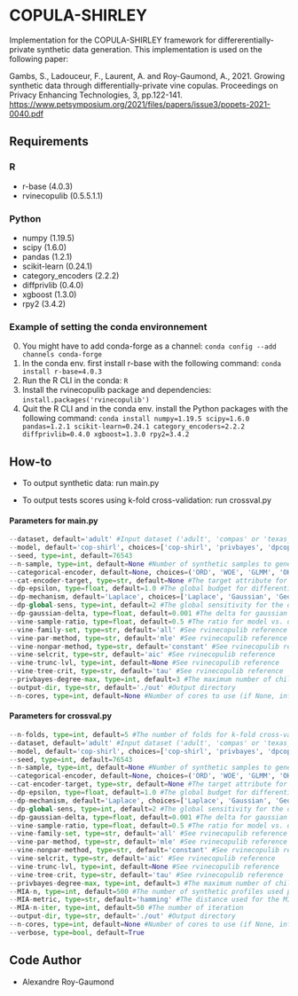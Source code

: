 # COPULA-SHIRLEY
Implementation for the COPULA-SHIRLEY framework for differerentially-private synthetic data generation. This implementation is used on the following paper:

Gambs, S., Ladouceur, F., Laurent, A. and Roy-Gaumond, A., 2021. Growing synthetic data through differentially-private vine copulas. Proceedings on Privacy Enhancing Technologies, 3, pp.122-141. https://www.petsymposium.org/2021/files/papers/issue3/popets-2021-0040.pdf

## Requirements
### R
- r-base (4.0.3)
- rvinecopulib (0.5.5.1.1) 

### Python
- numpy (1.19.5)
- scipy (1.6.0)
- pandas (1.2.1)
- scikit-learn (0.24.1)
- category_encoders (2.2.2)
- diffprivlib (0.4.0)
- xgboost (1.3.0)
- rpy2 (3.4.2)

### Example of setting the conda environnement
0. You might have to add conda-forge as a channel:
```conda config --add channels conda-forge```
1. In the conda env. first install r-base with the following command:
```conda install r-base=4.0.3```
2. Run the R CLI in the conda:
```R```
3. Install the rvinecopulib package and dependencies:
```install.packages('rvinecopulib')```
4. Quit the R CLI and in the conda env. install the Python packages with the following command:
```conda install numpy=1.19.5 scipy=1.6.0 pandas=1.2.1 scikit-learn=0.24.1 category_encoders=2.2.2 diffprivlib=0.4.0 xgboost=1.3.0 rpy2=3.4.2```


## How-to
- To output synthetic data: run main.py

- To output tests scores using k-fold cross-validation: run crossval.py

#### Parameters for main.py
```python
--dataset, default='adult' #Input dataset ('adult', 'compas' or 'texas_hospital')
--model, default='cop-shirl', choices=['cop-shirl', 'privbayes', 'dpcopula', 'dp-histogram'] #Generative model to use
--seed, type=int, default=76543
--n-sample, type=int, default=None #Number of synthetic samples to generate
--categorical-encoder, default=None, choices=('ORD', 'WOE', 'GLMM', 'OHE') #The encoder for categorical attributes
--cat-encoder-target, type=str, default=None #The target attribute for surpervised categorical encoder ('WOE' and 'GLMM')
--dp-epsilon, type=float, default=1.0 #The global budget for differential-privacy
--dp-mechanism, default='Laplace', choices=['Laplace', 'Gaussian', 'Geometric'] #The mechanism used for do-histograms computation in copula-shirley
--dp-global-sens, type=int, default=2 #The global sensitivity for the dp mechanism
--dp-gaussian-delta, type=float, default=0.001 #The delta for gaussian mechanism
--vine-sample-ratio, type=float, default=0.5 #The ratio for model vs. dp-histogram training (0.7 means 70% of data will be used as pseudo-observations for the vine-copula model and 30% will be used for dp-histograms)
--vine-family-set, type=str, default='all' #See rvinecopulib reference
--vine-par-method, type=str, default='mle' #See rvinecopulib reference
--vine-nonpar-method, type=str, default='constant' #See rvinecopulib reference
--vine-selcrit, type=str, default='aic' #See rvinecopulib reference
--vine-trunc-lvl, type=int, default=None #See rvinecopulib reference
--vine-tree-crit, type=str, default='tau' #See rvinecopulib reference
--privbayes-degree-max, type=int, default=3 #The maximum number of children for PrivBayes network  
--output-dir, type=str, default='./out' #Output directory
--n-cores, type=int, default=None #Number of cores to use (if None, inferred)
```

#### Parameters for crossval.py
```python
--n-folds, type=int, default=5 #The number of folds for k-fold cross-validation
--dataset, default='adult' #Input dataset ('adult', 'compas' or 'texas_hospital')
--model, default='cop-shirl', choices=['cop-shirl', 'privbayes', 'dpcopula', 'dp-histogram'] #Generative model to use
--seed, type=int, default=76543
--n-sample, type=int, default=None #Number of synthetic samples to generate
--categorical-encoder, default=None, choices=('ORD', 'WOE', 'GLMM', 'OHE') #The encoder for categorical attributes
--cat-encoder-target, type=str, default=None #The target attribute for surpervised categorical encoder ('WOE' and 'GLMM')
--dp-epsilon, type=float, default=1.0 #The global budget for differential-privacy
--dp-mechanism, default='Laplace', choices=['Laplace', 'Gaussian', 'Geometric'] #The mechanism used for do-histograms computation in copula-shirley
--dp-global-sens, type=int, default=2 #The global sensitivity for the dp mechanism
--dp-gaussian-delta, type=float, default=0.001 #The delta for gaussian mechanism
--vine-sample-ratio, type=float, default=0.5 #The ratio for model vs. dp-histogram training (0.7 means 70% of data will be used as pseudo-observations for the vine-copula model and 30% will be used for dp-histograms)
--vine-family-set, type=str, default='all' #See rvinecopulib reference
--vine-par-method, type=str, default='mle' #See rvinecopulib reference
--vine-nonpar-method, type=str, default='constant' #See rvinecopulib reference
--vine-selcrit, type=str, default='aic' #See rvinecopulib reference
--vine-trunc-lvl, type=int, default=None #See rvinecopulib reference
--vine-tree-crit, type=str, default='tau' #See rvinecopulib reference
--privbayes-degree-max, type=int, default=3 #The maximum number of children for PrivBayes network  
--MIA-n, type=int, default=500 #The number of synthetic profiles used per iteration of the Membership Inference Attack
--MIA-metric, type=str, default='hamming' #The distance used for the MIA
--MIA-n-iter, type=int, default=50 #The number of iteration
--output-dir, type=str, default='./out' #Output directory
--n-cores, type=int, default=None #Number of cores to use (if None, inferred)
--verbose, type=bool, default=True
```


## Code Author
- Alexandre Roy-Gaumond
